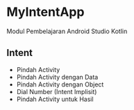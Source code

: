# MyIntentApp

Modul Pembelajaran Android Studio Kotlin

## Intent

* Pindah Activity
* Pindah Activity dengan Data
* Pindah Activity dengan Object
* Dial Number (Intent Implisit)
* Pindah Activity untuk Hasil
